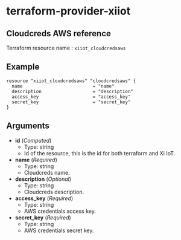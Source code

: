 # terraform-provider-xiiot

## Cloudcreds AWS reference

Terraform resource name : `xiiot_cloudcredsaws`

## Example

```
resource "xiiot_cloudcredsaws" "cloudcredsaws" {
  name                          = "name"
  description                   = "description"
  access_key                    = "access_key"
  secret_key                    = "secret_key"
}
```

## Arguments

* __id__ (_Computed_)
  * Type: string
  * Id of the resource, this is the id for both terraform and Xi IoT.
* __name__ (_Required_)
  * Type: string
  * Cloudcreds name.
* __description__ (_Optional_)
  * Type: string
  * Cloudcreds description.
* __access_key__ (_Required_)
  * Type: string
  * AWS credentials access key.
* __secret_key__ (_Required_)
  * Type: string
  * AWS credentials secret key.
